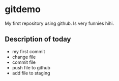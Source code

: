 # gitdemo
My first repository using github. Is very funnies hihi.

## Description of today

* my first commit 
* change file
* commit file
* push file to github
* add file to staging
